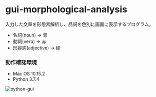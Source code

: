 # gui-morphological-analysis

入力した文章を形態素解析し、品詞を色別に画面に表示するプログラム。
* 名詞(noun) → 青
* 動詞(verb) → 赤
* 形容詞(adjective) → 緑

### 動作確認環境
* Mac OS 10.15.2
* Python 3.7.4

![python-gui](https://user-images.githubusercontent.com/31647014/86218993-87835b80-bbbc-11ea-8111-f250afbd4df3.png)
